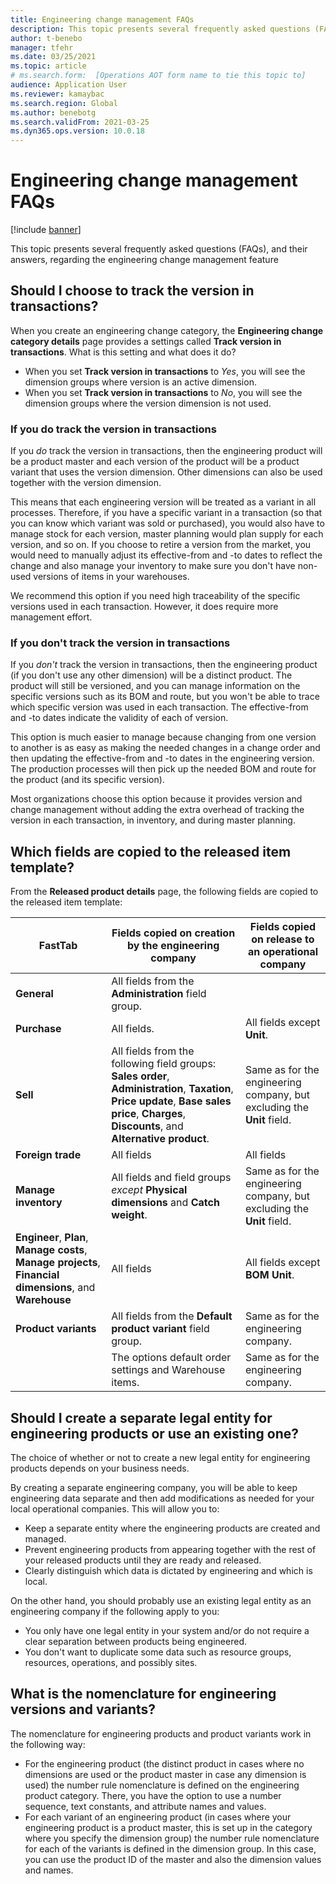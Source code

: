 ```yaml
---
title: Engineering change management FAQs
description: This topic presents several frequently asked questions (FAQs), and their answers, regarding the engineering change management feature
author: t-benebo
manager: tfehr
ms.date: 03/25/2021
ms.topic: article
# ms.search.form:  [Operations AOT form name to tie this topic to]
audience: Application User
ms.reviewer: kamaybac
ms.search.region: Global
ms.author: benebotg
ms.search.validFrom: 2021-03-25
ms.dyn365.ops.version: 10.0.18
---
```


# Engineering change management FAQs

[!include [banner](../includes/banner.md)]

This topic presents several frequently asked questions (FAQs), and their answers, regarding the engineering change management feature

## Should I choose to track the version in transactions?

When you create an engineering change category, the **Engineering change category details** page provides a settings called **Track version in transactions**. What is this setting and what does it do?

- When you set **Track version in transactions** to *Yes*, you will see the dimension groups where version is an active dimension.
- When you set **Track version in transactions** to *No*, you will see the dimension groups where the version dimension is not used.

<!-- KFM: what do we mean by "you will see"? Where do we see these? -->

### If you do track the version in transactions

If you *do* track the version in transactions, then the engineering product will be a product master and each version of the product will be a product variant that uses the version dimension. Other dimensions can also be used together with the version dimension.

This means that each engineering version will be treated as a variant in all processes. Therefore, if you have a specific variant in a transaction (so that you can know which variant was sold or purchased), you would also have to manage stock for each version, master planning would plan supply for each version, and so on. If you choose to retire a version from the market, you would need to manually adjust its effective-from and -to dates  to reflect the change and also manage your inventory to make sure you don't have non-used versions of items in your warehouses.

We recommend this option if you need high traceability of the specific versions used in each transaction. However, it does require more management effort.

### If you don't track the version in transactions

If you *don't* track the version in transactions, then the engineering product (if you don't use any other dimension) will be a distinct product. The product will still be versioned, and you can manage information on the specific versions such as its BOM and route, but you won't be able to trace which specific version was used in each transaction. The effective-from and -to dates indicate the validity of each of version.

This option is much easier to manage because changing from one version to another is as easy as making the needed changes in a change order and then updating the effective-from and -to dates in the engineering version. The production processes will then pick up the needed BOM and route for the product (and its specific version).

Most organizations choose this option because it provides version and change management without adding the extra overhead of tracking the version in each transaction, in inventory, and during master planning.

## Which fields are copied to the released item template?

From the **Released product details** page, the following fields are copied to the released item template: <!-- KFM: Our docs never really explain what a "template" is. What process are we describing here? -->

| FastTab | Fields copied on creation by the engineering company | Fields copied on release to an operational company |
|---|---|---|
| **General** | All fields from the **Administration** field group. | <!--KFM: Same as for the engineering company? --> |
| **Purchase** | All fields. | All fields except **Unit**. |
| **Sell** | All fields from the following field groups: **Sales order**, **Administration**, **Taxation**, **Price update**, **Base sales price**, **Charges**, **Discounts**, and **Alternative product**. | Same as for the engineering company, but excluding the **Unit** field. |
| **Foreign trade** | All fields | All fields |
| **Manage inventory** | All fields and field groups *except* **Physical dimensions** and **Catch weight**.  | Same as for the engineering company, but excluding the **Unit** field. |
| **Engineer**, **Plan**, **Manage costs**, **Manage projects**, **Financial dimensions**, and **Warehouse** | All fields | All fields except **BOM Unit**. |
| **Product variants** | All fields from the **Default product variant** field group. | Same as for the engineering company. |
| <!--KFM: Where is this? --> | The options default order settings and Warehouse items. <!--KFM: Are these field names? --> | Same as for the engineering company. |

<!-- KFM: Here is the original list (remove when done):
 
- In tab General, field group Administration.
- In tab Purchase everything with creating in engineering company. When receiving initially from releasing, everything except unit.
- In tab Sell, field groups Sales order, Administration, Taxation, Price update, Base sales price, Charges, Discounts and Alternative product with creating in engineering company. When receiving initially from releasing, same except unit.
- In tab Foreign trade, everything both with creating in engineering company and receive initially from releasing.
- In tab Manage inventory, everything except field groups Physical dimensions and Catch weight with creating in engineering company. When receiving initially from releasing, same except unit.
- In tabs Engineer, Coverage, Manage costs, Manage projects, Financial dimensions and Warehouse everything with creating in engineering company. When receiving initially from releasing, everything except BOM Unit.
- In tab Variants, field group Default product variant. Both with creating in engineering company and receive initially from releasing.
- The options default order settings and Warehouse items, both with creating in engineering company and receive initially from releasing.

-->

## Should I create a separate legal entity for engineering products or use an existing one?

The choice of whether or not to create a new legal entity for engineering products depends on your business needs.

By creating a separate engineering company, you will be able to keep engineering data separate and then add modifications as needed for your local operational companies. This will allow you to:

- Keep a separate entity where the engineering products are created and managed.
- Prevent engineering products from appearing together with the rest of your released products until they are ready and released.
- Clearly distinguish which data is dictated by engineering and which is local.

On the other hand, you should probably use an existing legal entity as an engineering company if the following apply to you:

- You only have one legal entity in your system and/or do not require a clear separation between products being engineered.
- You don't want to duplicate some data such as resource groups, resources, operations, and possibly sites.

## What is the nomenclature for engineering versions and variants?

The nomenclature for engineering products and product variants work in the following way:

- For the engineering product (the distinct product in cases where no dimensions are used or the product master in case any dimension is used) the number rule nomenclature is defined on the engineering product category. There, you have the option to use a number sequence, text constants, and attribute names and values.
- For each variant of an engineering product (in cases where your engineering product is a product master, this is set up in the category where you specify the dimension group) the number rule nomenclature for each of the variants is defined in the dimension group. In this case, you can use the product ID of the master and also the dimension values and names.
